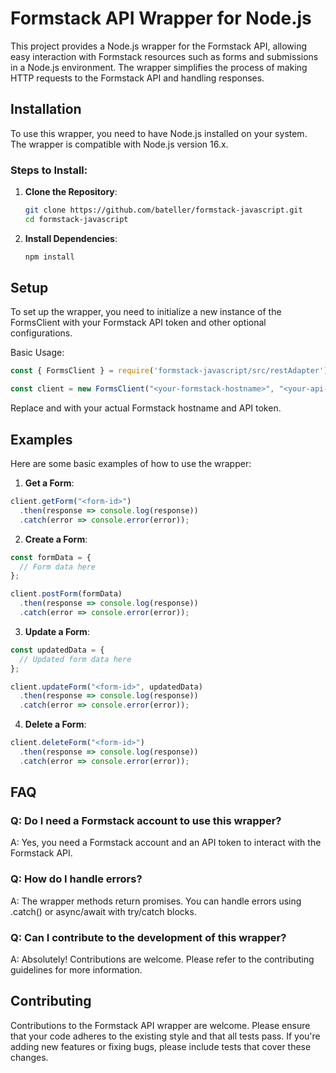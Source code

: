 # Formstack API Wrapper for Node.js

This project provides a Node.js wrapper for the Formstack API, allowing easy interaction with Formstack resources such as forms and submissions in a Node.js environment. The wrapper simplifies the process of making HTTP requests to the Formstack API and handling responses.

## Installation

To use this wrapper, you need to have Node.js installed on your system. The wrapper is compatible with Node.js version 16.x.

### Steps to Install:

1. **Clone the Repository**:
   ```bash
   git clone https://github.com/bateller/formstack-javascript.git
   cd formstack-javascript
   ```

2. **Install Dependencies**:
   ```bash
   npm install
   ```
## Setup
To set up the wrapper, you need to initialize a new instance of the FormsClient with your Formstack API token and other optional configurations.

Basic Usage:
```javascript
const { FormsClient } = require('formstack-javascript/src/restAdapter');

const client = new FormsClient("<your-formstack-hostname>", "<your-api-token>");
```

Replace <your-formstack-hostname> and <your-api-token> with your actual Formstack hostname and API token.

## Examples
Here are some basic examples of how to use the wrapper:

1. **Get a Form**:
```javascript
client.getForm("<form-id>")
  .then(response => console.log(response))
  .catch(error => console.error(error));
```

2. **Create a Form**:
```javascript
const formData = {
  // Form data here
};

client.postForm(formData)
  .then(response => console.log(response))
  .catch(error => console.error(error));
```

3. **Update a Form**:
```javascript
const updatedData = {
  // Updated form data here
};

client.updateForm("<form-id>", updatedData)
  .then(response => console.log(response))
  .catch(error => console.error(error));
```

4. **Delete a Form**:
```javascript
client.deleteForm("<form-id>")
  .then(response => console.log(response))
  .catch(error => console.error(error));
```

## FAQ
### Q: Do I need a Formstack account to use this wrapper?

A: Yes, you need a Formstack account and an API token to interact with the Formstack API.

### Q: How do I handle errors?

A: The wrapper methods return promises. You can handle errors using .catch() or async/await with try/catch blocks.

### Q: Can I contribute to the development of this wrapper?

A: Absolutely! Contributions are welcome. Please refer to the contributing guidelines for more information.

## Contributing
Contributions to the Formstack API wrapper are welcome. Please ensure that your code adheres to the existing style and that all tests pass. If you're adding new features or fixing bugs, please include tests that cover these changes.
